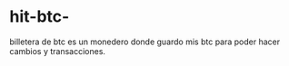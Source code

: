 # hit-btc-
billetera  de btc 
es un  monedero  donde  guardo  mis  btc  para  poder  hacer  cambios  y  transacciones. 
